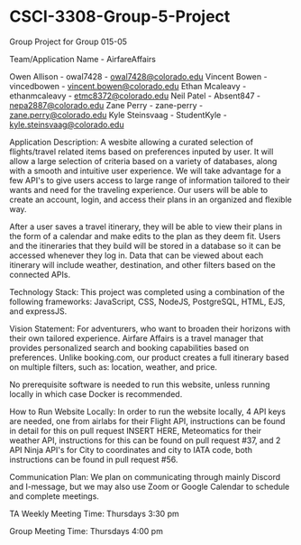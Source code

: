 # CSCI-3308-Group-5-Project
Group Project for Group 015-05

Team/Application Name - AirfareAffairs

Owen Allison - owal7428 - owal7428@colorado.edu
Vincent Bowen - vincedbowen - vincent.bowen@colorado.edu
Ethan Mcaleavy - ethanmcaleavy - etmc8372@colorado.edu
Neil Patel - Absent847 - nepa2887@colorado.edu
Zane Perry - zane-perry - zane.perry@colorado.edu
Kyle Steinsvaag - StudentKyle - kyle.steinsvaag@colorado.edu

Application Description:
A wesbite allowing a curated selection of flights/travel related items based on preferences inputed by user. It will allow a large selection of criteria based on a variety of databases, along with a smooth and intuitive user experience. We will take advantage for a few API's to give users access to large range of information tailored to their wants and need for the traveling experience. Our users will be able to create an account, login, and access their plans in an organized and flexible way.

After a user saves a travel itinerary, they will be able to view their plans in the form of a calendar and make edits to the plan as they deem fit. Users and the itineraries that they build will be stored in a database so it can be accessed whenever they log in. Data that can be viewed about each itinerary will include weather, destination, and other filters based on the connected APIs.

Technology Stack:
This project was completed using a combination of the following frameworks: JavaScript, CSS, NodeJS, PostgreSQL, HTML, EJS, and expressJS.

Vision Statement: 
For adventurers, who want to broaden their horizons with their own tailored experience. Airfare Affairs is a travel manager that provides personalized search and booking capabilities based on preferences. Unlike booking.com, our product creates a full itinerary based on multiple filters, such as: location, weather, and price. 

No prerequisite software is needed to run this website, unless running locally in which case Docker is recommended.

How to Run Website Locally:
In order to run the website locally, 4 API keys are needed, one from airlabs for their Flight API, instructions can be found in detail for this on pull request INSERT HERE, Meteomatics for their weather API, instructions for this can be found on pull request #37, and 2 API Ninja API's for City to coordinates and city to IATA code, both instructions can be found in pull request #56.


Communication Plan:
We plan on communicating through mainly Discord and I-message, but we may also use Zoom or Google Calendar to schedule and complete meetings.

TA Weekly Meeting Time:
Thursdays 3:30 pm

Group Meeting Time:
Thursdays 4:00 pm
